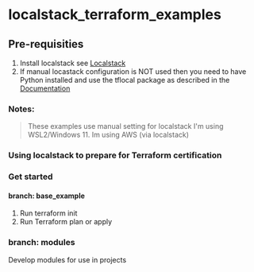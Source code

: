 # localstack_terraform_examples

## Pre-requisities
1. Install localstack see [Localstack](https://app.localstack.cloud/getting-started)
2. If manual locastack configuration is NOT used then you need to have Python installed and use the tflocal package as described in the [Documentation](https://docs.localstack.cloud/user-guide/integrations/terraform/#tflocal-wrapper-script)

### Notes:
> These examples use manual setting for localstack
> I'm using WSL2/Windows 11. 
> Im using AWS (via localstack)

### Using localstack to prepare for Terraform certification

### Get started
#### branch: base_example
1. Run terraform init
2. Run Terraform plan or apply

### branch: modules
Develop modules for use in projects
